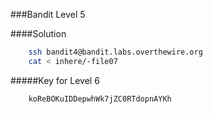 ###Bandit Level 5

####Solution
```bash
	ssh bandit4@bandit.labs.overthewire.org
	cat < inhere/-file07
```


#####Key for Level 6
```
	koReBOKuIDDepwhWk7jZC0RTdopnAYKh
```
